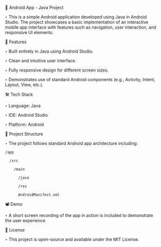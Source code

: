 📱 Android App - Java Project

‣ This is a simple Android application developed using Java in Android Studio. The project showcases a basic implementation of an interactive mobile app interface with features such as navigation, user interaction, and responsive UI elements.


🚀 Features

  ‣ Built entirely in Java using Android Studio.

  ‣ Clean and intuitive user interface.

  ‣ Fully responsive design for different screen sizes.

  ‣ Demonstrates use of standard Android components (e.g., Activity, Intent, Layout, View, etc.).

🛠 Tech Stack

  ‣ Language: Java

  ‣ IDE: Android Studio

  ‣ Platform: Android

📂 Project Structure

‣ The project follows standard Android app architecture including:

    /app

      /src
  
        /main
    
          /java
      
          /res
      
          AndroidManifest.xml

📽️ Demo

‣ A short screen recording of the app in action is included to demonstrate the user experience.

📄 License

‣ This project is open-source and available under the MIT License.
